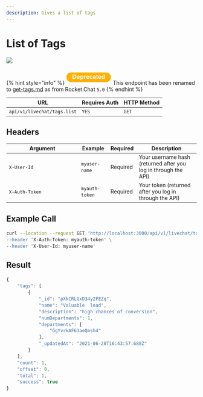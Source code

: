 ```yaml
---
description: Gives a list of tags
---
```


# List of Tags

![](../../../../../../../.gitbook/assets/enterprise.jpg)

{% hint style="info" %}
![](../../../../../../../.gitbook/assets/Deprecated.png) This endpoint has been renamed to [get-tags.md](get-tags.md "mention") as from Rocket.Chat `5.0`
{% endhint %}

| URL                         | Requires Auth | HTTP Method |
| --------------------------- | ------------- | ----------- |
| `api/v1/livechat/tags.list` | `YES`         | `GET`       |

## Headers

<table><thead><tr><th width="177">Argument</th><th>Example</th><th>Required</th><th>Description</th></tr></thead><tbody><tr><td><code>X-User-Id</code></td><td><code>myuser-name</code></td><td>Required</td><td>Your username hash (returned after you log in through the API)</td></tr><tr><td><code>X-Auth-Token</code></td><td><code>myauth-token</code></td><td>Required</td><td>Your token (returned after you log in through the API)</td></tr></tbody></table>

## Example Call

```bash
curl --location --request GET 'http://localhost:3000/api/v1/livechat/tags.list\
--header 'X-Auth-Token: myauth-token' \
--header 'X-User-Id: myuser-name'
```

## Result

```javascript
{
    "tags": [
        {
            "_id": "pXkCRLGxD34y2FEZq",
            "name": "Valuable  lead",
            "description": "high chances of conversion",
            "numDepartments": 1,
            "departments": [
                "GgYvrkAF63aeQmsh4"
            ],
            "_updatedAt": "2021-06-28T16:43:57.688Z"
        }
    ],
    "count": 1,
    "offset": 0,
    "total": 1,
    "success": true
}
```

